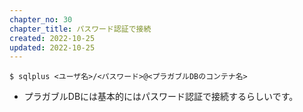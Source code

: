 ```yaml
---
chapter_no: 30
chapter_title: パスワード認証で接続
created: 2022-10-25
updated: 2022-10-25
---
```

```output
$ sqlplus <ユーザ名>/<パスワード>@<プラガブルDBのコンテナ名>
```
- プラガブルDBには基本的にはパスワード認証で接続するらしいです。
